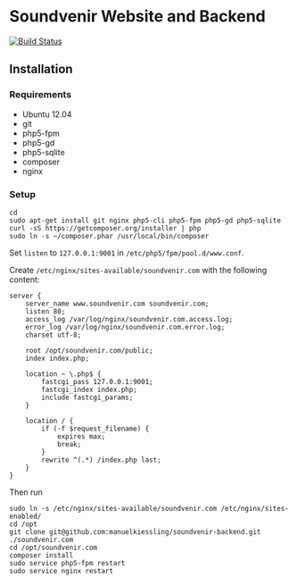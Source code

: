 # Soundvenir Website and Backend

[![Build Status](https://travis-ci.org/manuelkiessling/soundvenir-backend.png?branch=master)](https://travis-ci.org/manuelkiessling/soundvenir-backend)

## Installation

### Requirements

* Ubuntu 12.04
* git
* php5-fpm
* php5-gd
* php5-sqlite
* composer
* nginx

### Setup

    cd
    sudo apt-get install git nginx php5-cli php5-fpm php5-gd php5-sqlite
    curl -sS https://getcomposer.org/installer | php
    sudo ln -s ~/composer.phar /usr/local/bin/composer

Set `listen` to `127.0.0.1:9001` in `/etc/php5/fpm/pool.d/www.conf`.

Create `/etc/nginx/sites-available/soundvenir.com` with the following content:

    server {
        server_name www.soundvenir.com soundvenir.com;
        listen 80;
        access_log /var/log/nginx/soundvenir.com.access.log;
        error_log /var/log/nginx/soundvenir.com.error.log;
        charset utf-8;
    
        root /opt/soundvenir.com/public;
        index index.php;
    
        location ~ \.php$ {
            fastcgi_pass 127.0.0.1:9001;
            fastcgi_index index.php;
            include fastcgi_params;
        }
    
        location / {
            if (-f $request_filename) {
                expires max;
                break;
            }
            rewrite ^(.*) /index.php last;
        }
    }

Then run

    sudo ln -s /etc/nginx/sites-available/soundvenir.com /etc/nginx/sites-enabled/
    cd /opt
    git clone git@github.com:manuelkiessling/soundvenir-backend.git ./soundvenir.com
    cd /opt/soundvenir.com
    composer install
    sudo service php5-fpm restart
    sudo service nginx restart

